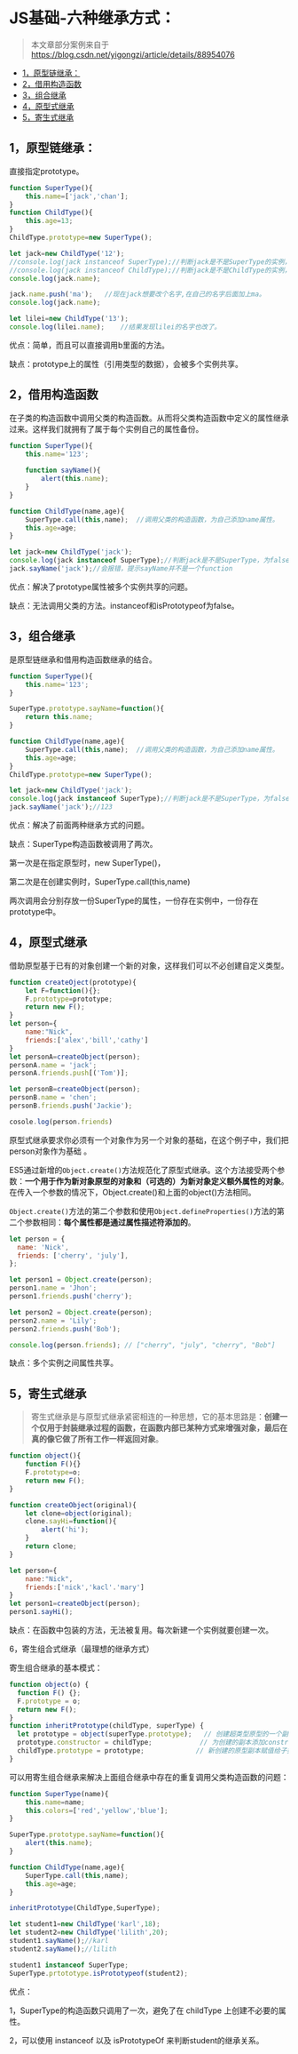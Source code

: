 # JS基础-六种继承方式：

>本文章部分案例来自于 https://blog.csdn.net/yigongzi/article/details/88954076 


- [1，原型链继承：](#1原型链继承)  
- [2，借用构造函数](#2借用构造函数)  
- [3，组合继承](#3组合继承)  
- [4，原型式继承](#4原型式继承)  
- [5，寄生式继承](#5寄生式继承)


## 1，原型链继承：

直接指定prototype。

```javascript
function SuperType(){
	this.name=['jack','chan'];
}
function ChildType(){
    this.age=13;
}
ChildType.prototype=new SuperType();

let jack=new ChildType('12');
//console.log(jack instanceof SuperType);//判断jack是不是SuperType的实例，true
//console.log(jack instanceof ChildType);//判断jack是不是ChildType的实例，true
console.log(jack.name);

jack.name.push('ma');	//现在jack想要改个名字,在自己的名字后面加上ma。
console.log(jack.name);	

let lilei=new ChildType('13');
console.log(lilei.name);	//结果发现lilei的名字也改了。
```

优点：简单，而且可以直接调用b里面的方法。

缺点：prototype上的属性（引用类型的数据），会被多个实例共享。



## 2，借用构造函数

在子类的构造函数中调用父类的构造函数。从而将父类构造函数中定义的属性继承过来。这样我们就拥有了属于每个实例自己的属性备份。

```javascript
function SuperType(){
	this.name='123';
    
    function sayName(){
        alert(this.name);
    }
}

function ChildType(name,age){
	SuperType.call(this,name);	//调用父类的构造函数，为自己添加name属性。
    this.age=age;
}

let jack=new ChildType('jack');
console.log(jack instanceof SuperType);//判断jack是不是SuperType，为false
jack.sayName('jack');//会报错，提示sayName并不是一个function
```

优点：解决了prototype属性被多个实例共享的问题。

缺点：无法调用父类的方法。instanceof和isPrototypeof为false。



## 3，组合继承

是原型链继承和借用构造函数继承的结合。

```javascript
function SuperType(){
	this.name='123';
}

SuperType.prototype.sayName=function(){
    return this.name;
}

function ChildType(name,age){
	SuperType.call(this,name);	//调用父类的构造函数，为自己添加name属性。
    this.age=age;
}
ChildType.prototype=new SuperType();

let jack=new ChildType('jack');
console.log(jack instanceof SuperType);//判断jack是不是SuperType，为false
jack.sayName('jack');//123
```

优点：解决了前面两种继承方式的问题。

缺点：SuperType构造函数被调用了两次。

第一次是在指定原型时，new SuperType()，

第二次是在创建实例时，SuperType.call(this,name)

两次调用会分别存放一份SuperType的属性，一份存在实例中，一份存在prototype中。



## 4，原型式继承

借助原型基于已有的对象创建一个新的对象，这样我们可以不必创建自定义类型。

```javascript
function createOject(prototype){
	let F=function(){};
    F.prototype=prototype;
    return new F();
}
let person={
    name:"Nick",
    friends:['alex','bill','cathy']
}
let personA=createObject(person);
personA.name = 'jack';
personA.friends.push[('Tom')];

let personB=createObject(person);
personB.name = 'chen';
personB.friends.push('Jackie');

cosole.log(person.friends)
```

 原型式继承要求你必须有一个对象作为另一个对象的基础，在这个例子中，我们把person对象作为基础 。

 ES5通过新增的`Object.create()`方法规范化了原型式继承。这个方法接受两个参数：**一个用于作为新对象原型的对象和（可选的）为新对象定义额外属性的对象**。在传入一个参数的情况下，Object.create()和上面的object()方法相同。 

 `Object.create()`方法的第二个参数和使用`Object.defineProperties()`方法的第二个参数相同：**每个属性都是通过属性描述符添加的**。 

```javascript
let person = {
  name: 'Nick',
  friends: ['cherry', 'july'],
};

let person1 = Object.create(person);
person1.name = 'Jhon';
person1.friends.push('cherry');

let person2 = Object.create(person);
person2.name = 'Lily';
person2.friends.push('Bob');

console.log(person.friends); // ["cherry", "july", "cherry", "Bob"]
```

缺点：多个实例之间属性共享。





## 5，寄生式继承

> 寄生式继承是与原型式继承紧密相连的一种思想，它的基本思路是：**创建一个仅用于封装继承过程的函数，在函数内部已某种方式来增强对象，最后在真的像它做了所有工作一样返回对象**。 

```javascript
function object(){
	function F(){}
	F.prototype=o;
	return new F();
}

function createObject(original){
	let clone=object(original);
    clone.sayHi=function(){
        alert('hi');
    }
    return clone;
}

let person={
    nane:"Nick",
    friends:['nick','kacl'.'mary']
}
let person1=createObject(person);
person1.sayHi();
```

缺点：在函数中包装的方法，无法被复用。每次新建一个实例就要创建一次。



6，寄生组合式继承（最理想的继承方式）

寄生组合继承的基本模式：

```javascript
function object(o) {
  function F() {};
  F.prototype = o;
  return new F();
}
function inheritPrototype(childType, superType) {
  let prototype = object(superType.prototype);   // 创建超类型原型的一个副本
  prototype.constructor = childType;            // 为创建的副本添加constructor属性，弥补重写原型后constructor属性的丢失
  childType.prototype = prototype;             // 新创建的原型副本赋值给子类型的原型
}
```

可以用寄生组合继承来解决上面组合继承中存在的重复调用父类构造函数的问题：

```javascript
function SuperType(name){
	this.name=name;
	this.colors=['red','yellow','blue'];
}

SuperType.prototype.sayName=function(){
	alert(this.name);
}

function ChildType(name,age){
	SuperType.call(this,name);
	this.age=age;
}

inheritPrototype(ChildType,SuperType);

let student1=new ChildType('karl',18);
let student2=new ChildType('lilith',20);
student1.sayName();//karl
student2.sayName();//lilith

student1 instanceof SuperType;
SuperType.prtototype.isPrototypeof(student2);
```

优点：

1，SuperType的构造函数只调用了一次，避免了在	childType	上创建不必要的属性。

2，可以使用	instanceof 	以及	isPrototypeOf 	来判断student的继承关系。